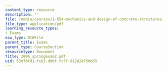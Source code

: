 ```yaml
---
content_type: resource
description: ''
file: /media/courses/1-054-mechanics-and-design-of-concrete-structures-spring-2004/53df0fd1fc61d80ffc7f012824750dd3_2004_springexam2.pdf
file_type: application/pdf
learning_resource_types:
- Exams
ocw_type: OCWFile
parent_title: Exams
parent_type: CourseSection
resourcetype: Document
title: 2004_springexam2.pdf
uid: 53df0fd1-fc61-d80f-fc7f-012824750dd3
---
```

